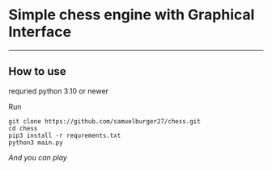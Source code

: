 # Simple chess engine with Graphical Interface
---
## How to use

requried python 3.10 or newer

Run
```
git clone https://github.com/samuelburger27/chess.git
cd chess
pip3 install -r requrements.txt
python3 main.py
```
*And you can play*
